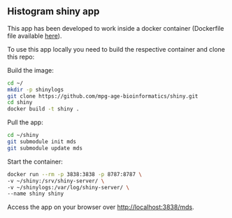 ## Histogram shiny app

This app has been developed to work inside a docker container (Dockerfile file available [here](https://github.com/mpg-age-bioinformatics/shiny)).

To use this app locally you need to build the respective container and clone this repo:

Build the image:
```bash
cd ~/
mkdir -p shinylogs
git clone https://github.com/mpg-age-bioinformatics/shiny.git
cd shiny
docker build -t shiny .
```
Pull the app:
```bash
cd ~/shiny
git submodule init mds 
git submodule update mds 
```
Start the container:
```bash
docker run --rm -p 3838:3838 -p 8787:8787 \
-v ~/shiny:/srv/shiny-server/ \
-v ~/shinylogs:/var/log/shiny-server/ \
--name shiny shiny
```
Access the app on your browser over [http://localhost:3838/mds](http://localhost:3838/mds).
